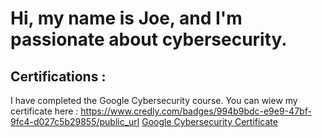 # Hi, my name is Joe, and I'm passionate about cybersecurity.
## Certifications :
I have completed the Google Cybersecurity course. You can wiew my certificate here :
https://www.credly.com/badges/994b9bdc-e9e9-47bf-9fc4-d027c5b29855/public_url
[Google Cybersecurity Certificate](https://www.credly.com/badges/994b9bdc-e9e9-47bf-9fc4-d027c5b29855/public_url)
